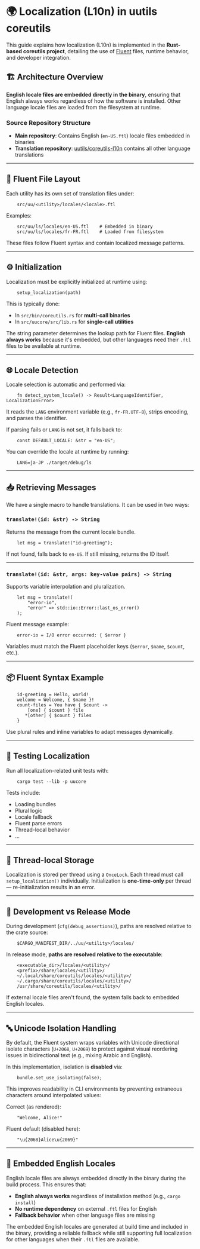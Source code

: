 # 🌍 Localization (L10n) in uutils coreutils

This guide explains how localization (L10n) is implemented in the **Rust-based coreutils project**, detailing the use of [Fluent](https://projectfluent.org/) files, runtime behavior, and developer integration.

## 🏗️ Architecture Overview

**English locale files are embedded directly in the binary**, ensuring that English always works regardless of how the software is installed. Other language locale files are loaded from the filesystem at runtime.

### Source Repository Structure

- **Main repository**: Contains English (`en-US.ftl`) locale files embedded in binaries
- **Translation repository**: [uutils/coreutils-l10n](https://github.com/uutils/coreutils-l10n) contains all other language translations

---

## 📁 Fluent File Layout

Each utility has its own set of translation files under:

```
    src/uu/<utility>/locales/<locale>.ftl
```

Examples:

```
    src/uu/ls/locales/en-US.ftl    # Embedded in binary
    src/uu/ls/locales/fr-FR.ftl    # Loaded from filesystem
```

These files follow Fluent syntax and contain localized message patterns.

---

## ⚙️ Initialization

Localization must be explicitly initialized at runtime using:

```
    setup_localization(path)
```

This is typically done:
- In `src/bin/coreutils.rs` for **multi-call binaries**
- In `src/uucore/src/lib.rs` for **single-call utilities**

The string parameter determines the lookup path for Fluent files. **English always works** because it's embedded, but other languages need their `.ftl` files to be available at runtime.

---

## 🌐 Locale Detection

Locale selection is automatic and performed via:

```
    fn detect_system_locale() -> Result<LanguageIdentifier, LocalizationError>
```

It reads the `LANG` environment variable (e.g., `fr-FR.UTF-8`), strips encoding, and parses the identifier.

If parsing fails or `LANG` is not set, it falls back to:

```
    const DEFAULT_LOCALE: &str = "en-US";
```

You can override the locale at runtime by running:

```
    LANG=ja-JP ./target/debug/ls
```

---

## 📥 Retrieving Messages

We have a single macro to handle translations.
It can be used in two ways:

### `translate!(id: &str) -> String`

Returns the message from the current locale bundle.

```
    let msg = translate!("id-greeting");
```

If not found, falls back to `en-US`. If still missing, returns the ID itself.

---

### `translate!(id: &str, args: key-value pairs) -> String`

Supports variable interpolation and pluralization.

```
    let msg = translate!(
        "error-io",
        "error" => std::io::Error::last_os_error()
    );
```

Fluent message example:

```
    error-io = I/O error occurred: { $error }
```

Variables must match the Fluent placeholder keys (`$error`, `$name`, `$count`, etc.).

---

## 📦 Fluent Syntax Example

```
    id-greeting = Hello, world!
    welcome = Welcome, { $name }!
    count-files = You have { $count ->
        [one] { $count } file
       *[other] { $count } files
    }
```

Use plural rules and inline variables to adapt messages dynamically.

---

## 🧪 Testing Localization

Run all localization-related unit tests with:

```
    cargo test --lib -p uucore
```

Tests include:
- Loading bundles
- Plural logic
- Locale fallback
- Fluent parse errors
- Thread-local behavior
- ...

---

## 🧵 Thread-local Storage

Localization is stored per thread using a `OnceLock`.
Each thread must call `setup_localization()` individually.
Initialization is **one-time-only** per thread — re-initialization results in an error.

---

## 🧪 Development vs Release Mode

During development (`cfg(debug_assertions)`), paths are resolved relative to the crate source:

```
    $CARGO_MANIFEST_DIR/../uu/<utility>/locales/
```

In release mode, **paths are resolved relative to the executable**:

```
    <executable_dir>/locales/<utility>/
    <prefix>/share/locales/<utility>/
    ~/.local/share/coreutils/locales/<utility>/
    ~/.cargo/share/coreutils/locales/<utility>/
    /usr/share/coreutils/locales/<utility>/
```

If external locale files aren't found, the system falls back to embedded English locales.

---

## 🔤 Unicode Isolation Handling

By default, the Fluent system wraps variables with Unicode directional isolate characters (`U+2068`, `U+2069`) to protect against visual reordering issues in bidirectional text (e.g., mixing Arabic and English).

In this implementation, isolation is **disabled** via:

```
    bundle.set_use_isolating(false);
```

This improves readability in CLI environments by preventing extraneous characters around interpolated values:

Correct (as rendered):

```
    "Welcome, Alice!"
```

Fluent default (disabled here):

```
    "\u{2068}Alice\u{2069}"
```

---

## 🔧 Embedded English Locales

English locale files are always embedded directly in the binary during the build process. This ensures that:

- **English always works** regardless of installation method (e.g., `cargo install`)
- **No runtime dependency** on external `.ftl` files for English
- **Fallback behavior** when other language files are missing

The embedded English locales are generated at build time and included in the binary, providing a reliable fallback while still supporting full localization for other languages when their `.ftl` files are available.
